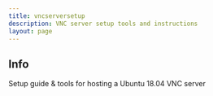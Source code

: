 ```yaml
---
title: vncserversetup
description: VNC server setup tools and instructions
layout: page
---
```


## Info
Setup guide & tools for hosting a Ubuntu 18.04 VNC server
